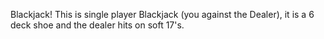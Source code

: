 Blackjack!
This is single player Blackjack (you against the Dealer), it is a 6 deck shoe and the dealer hits on soft 17's.

